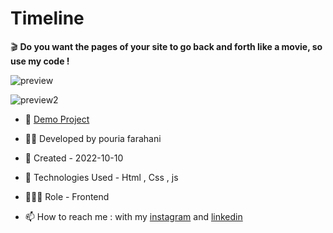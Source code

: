 # Timeline

🎬 **Do you want the pages of your site to go back and forth like a movie, so use my code !**

![preview](https://user-images.githubusercontent.com/109727844/194907522-52bc529b-a980-4eee-bde8-253042365d8d.jpg)

![preview2](https://user-images.githubusercontent.com/109727844/194908408-694e9ce7-7fdf-4276-92a6-48468ec94d59.jpg)

- 🔗 [Demo Project](https://pouria-farahani-developer.github.io/Timeline/)

- 👨‍💻 Developed by pouria farahani

- 📆 Created - 2022-10-10

- 🤖 Technologies Used - Html , Css , js

- 🕵🏻‍♀️ Role - Frontend

- 📫 How to reach me : with my [instagram](https://www.instagram.com/pouria_farahani_developer) and [linkedin](https://www.linkedin.com/in/pouria-farahani-developer)
